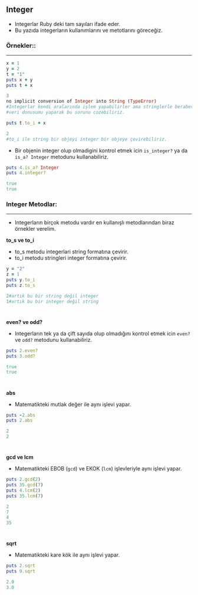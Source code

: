 ## Integer

* Integerlar Ruby deki tam sayıları ifade eder.
* Bu yazıda integerların kullanımlarını ve metotlarını göreceğiz.

<h3>Örnekler::</h3>
<hr width="100%" color="#7026E3" size="5">

```ruby
x = 1
y = 2
t = "1"
puts x + y
puts t + x
```
```ruby
3
no implicit conversion of Integer into String (TypeError)
#Integerlar kendi aralarında işlem yapabilirler ama stringlerle beraber matematiksel hesaplar yapamazlar.
#veri donusumu yaparak bu sorunu cozebiliriz.
```
```ruby
puts t.to_i + x
```
```ruby
2
#to_i ile string bir objeyi integer bir objeye çevirebiliriz.
```
* Bir objenin integer olup olmadigini kontrol etmek icin `is_integer?` ya da `is_a? Integer` metodunu kullanabiliriz.
```ruby
puts 4.is_a? Integer
puts 4.integer?
```
```ruby
true
true
```

<h3>Integer Metodlar:</h3>
<hr width="100%" color="#7026E3" size="5">

* Integerların birçok metodu vardır en kullanışlı metodlarından biraz örnekler verelim.


**to_s ve to_i**

* to_s metodu integerlari string formatına çevirir.
* to_i metodu stringleri integer formatına çevirir.

```ruby
y = "2"
z = 1
puts y.to_i
puts z.to_s
```
```ruby
2#artık bu bir string değil integer
1#artık bu bir integer değil string
```

<h1></h1>

**even? ve odd?**

* Integerların tek ya da çift sayıda olup olmadığını kontrol etmek icin `even?` ve `odd?` metodunu kullanabiliriz.
 
```ruby
puts 2.even?
puts 3.odd?
```
```ruby
true
true
```


<h1></h1>


**abs**

* Matematikteki mutlak değer ile aynı işlevi yapar.

```ruby
puts -2.abs
puts 2.abs
```
```ruby
2
2
```

<h1></h1>

**gcd ve lcm**

* Matematikteki EBOB (`gcd`) ve EKOK (`lcm`) işlevleriyle aynı işlevi yapar.

```ruby
puts 2.gcd(2)
puts 35.gcd(7)
puts 4.lcm(2)
puts 35.lcm(7)
```
```ruby
2
7
4
35
```

<h1></h1>

**sqrt**

* Matematikteki kare kök ile aynı işlevi yapar.

```ruby
puts 2.sqrt
puts 9.sqrt
```
```ruby
2.0
3.0
```
